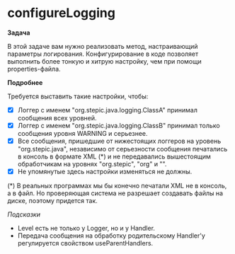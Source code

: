 # configureLogging

**Задача**

В этой задаче вам нужно реализовать метод, настраивающий параметры логирования. Конфигурирование в коде позволяет выполнить более тонкую и хитрую настройку, чем при помощи properties-файла.

**Подробнее**

Требуется выставить такие настройки, чтобы:

- [x] Логгер с именем "org.stepic.java.logging.ClassA" принимал сообщения всех уровней.
- [x] Логгер с именем "org.stepic.java.logging.ClassB" принимал только сообщения уровня WARNING и серьезнее.
- [x] Все сообщения, пришедшие от нижестоящих логгеров на уровень "org.stepic.java", независимо от серьезности сообщения печатались в консоль в формате XML (*) и не передавались вышестоящим обработчикам на уровнях "org.stepic", "org" и "".
- [x] Не упомянутые здесь настройки изменяться не должны.

(*) В реальных программах мы бы конечно печатали XML не в консоль, а в файл. Но проверяющая система не разрешает создавать файлы на диске, поэтому придется так.

*Подсказки*

- Level есть не только у Logger, но и у Handler.
- Передача сообщения на обработку родительскому Handler'у регулируется свойством useParentHandlers.
